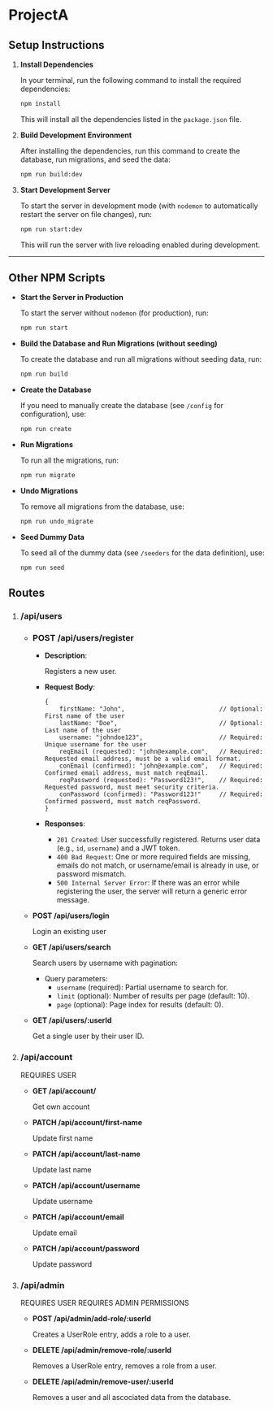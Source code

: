 # ProjectA

## Setup Instructions

1. **Install Dependencies**

    In your terminal, run the following command to install the required dependencies:

    ```bash
    npm install
    ```

    This will install all the dependencies listed in the `package.json` file.

2. **Build Development Environment**

    After installing the dependencies, run this command to create the database, run migrations, and seed the data:

    ```bash
    npm run build:dev
    ```

3. **Start Development Server**

    To start the server in development mode (with `nodemon` to automatically restart the server on file changes), run:

    ```bash
    npm run start:dev
    ```

    This will run the server with live reloading enabled during development.

---

## Other NPM Scripts

- **Start the Server in Production**

    To start the server without `nodemon` (for production), run:

    ```bash
    npm run start
    ```

- **Build the Database and Run Migrations (without seeding)**

    To create the database and run all migrations without seeding data, run:

    ```bash
    npm run build
    ```

- **Create the Database**

    If you need to manually create the database (see `/config` for configuration), use:

    ```bash
    npm run create
    ```

- **Run Migrations**

    To run all the migrations, run:

    ```bash
    npm run migrate
    ```

- **Undo Migrations**

    To remove all migrations from the database, use:

    ```bash
    npm run undo_migrate
    ```

- **Seed Dummy Data**

    To seed all of the dummy data (see `/seeders` for the data definition), use:

    ```bash
    npm run seed
    ```

## Routes

1. ### /api/users

    - ### POST /api/users/register

        - **Description**:
        
            Registers a new user.

        - **Request Body**:

            ```
            {
                firstName: "John",                          // Optional: First name of the user
                lastName: "Doe",                            // Optional: Last name of the user
                username: "johndoe123",                     // Required: Unique username for the user
                reqEmail (requested): "john@example.com",   // Required: Requested email address, must be a valid email format.
                conEmail (confirmed): "john@example.com",   // Required: Confirmed email address, must match reqEmail.
                reqPassword (requested): "Password123!",    // Required: Requested password, must meet security criteria.
                conPassword (confirmed): "Password123!"     // Required: Confirmed password, must match reqPassword.
            }
            ```

        - **Responses**:

            - `201 Created`: User successfully registered. Returns user data (e.g., `id`, `username`) and a JWT token.
            - `400 Bad Request`: One or more required fields are missing, emails do not match, or username/email is already in use, or password mismatch.
            - `500 Internal Server Error`: If there was an error while registering the user, the server will return a generic error message.


    - **POST /api/users/login**

        Login an existing user

    - **GET /api/users/search**

        Search users by username with pagination:

        - Query parameters:
          - `username` (required): Partial username to search for.
          - `limit` (optional): Number of results per page (default: 10).
          - `page` (optional): Page index for results (default: 0).

    - **GET /api/users/:userId**

        Get a single user by their user ID.

2. ### /api/account

    REQUIRES USER

    - **GET /api/account/**

        Get own account

    - **PATCH /api/account/first-name**

        Update first name

    - **PATCH /api/account/last-name**

        Update last name

    - **PATCH /api/account/username**

        Update username

    - **PATCH /api/account/email**

        Update email

    - **PATCH /api/account/password**

        Update password

3. ### /api/admin

    REQUIRES USER
    REQUIRES ADMIN PERMISSIONS

    - **POST /api/admin/add-role/:userId**

        Creates a UserRole entry, adds a role to a user.
        
    - **DELETE /api/admin/remove-role/:userId**

        Removes a UserRole entry, removes a role from a user.

    - **DELETE /api/admin/remove-user/:userId**

        Removes a user and all ascociated data from the database.
